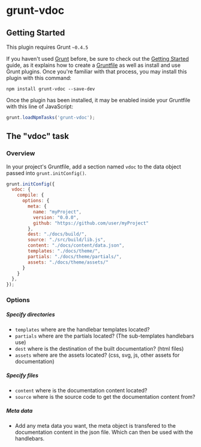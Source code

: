 # grunt-vdoc


## Getting Started
This plugin requires Grunt `~0.4.5`

If you haven't used [Grunt](http://gruntjs.com/) before, be sure to check out the [Getting Started](http://gruntjs.com/getting-started) guide, as it explains how to create a [Gruntfile](http://gruntjs.com/sample-gruntfile) as well as install and use Grunt plugins. Once you're familiar with that process, you may install this plugin with this command:

```shell
npm install grunt-vdoc --save-dev
```

Once the plugin has been installed, it may be enabled inside your Gruntfile with this line of JavaScript:

```js
grunt.loadNpmTasks('grunt-vdoc');
```

## The "vdoc" task

### Overview
In your project's Gruntfile, add a section named `vdoc` to the data object passed into `grunt.initConfig()`.

```js
grunt.initConfig({
  vdoc: {
    compile: {
      options: {
        meta: {
          name: "myProject",
          version: "0.0.0",
          github: "https://github.com/user/myProject"
        },
        dest: "./docs/build/",
        source: "./src/build/lib.js",
        content: "./docs/content/data.json",
        templates: "./docs/theme/",
        partials: "./docs/theme/partials/",
        assets: "./docs/theme/assets/"
      }
    }
  },
});
```

### Options

##### Specify directories

* `templates` where are the handlebar templates located?
* `partials` where are the partials located? (The sub-templates handlebars use)
* `dest` where is the destination of the built documentation? (html files)
* `assets` where are the assets located? (css, svg, js, other assets for documentation)

##### Specify files

* `content` where is the documentation content located?
* `source` where is the source code to get the documentation content from?

##### Meta data
* Add any meta data you want, the meta object is transfered to the documentation content in the json file. Which can then be used with the handlebars.


<br/><br/>

